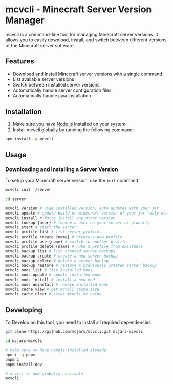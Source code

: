 # mcvcli - Minecraft Server Version Manager

mcvcli is a command-line tool for managing Minecraft server versions. It allows you to easily download, install, and switch between different versions of the Minecraft server software.

## Features

- Download and install Minecraft server versions with a single command
- List available server versions
- Switch between installed server versions
- Automatically handle server configuration files
- Automatically handle java installation

## Installation

1. Make sure you have [Node.js](https://nodejs.org) installed on your system.
2. Install mcvcli globally by running the following command:

```bash
npm install -g mcvcli
```

## Usage

### Downloading and Installing a Server Version

To setup your Minecraft server version, use the `init` command

```bash
mcvcli init ./server

cd server

mcvcli version # view installed version, auto updates with your jar
mcvcli update # update build or minecraft version of your jar (only newer)
mcvcli install # force install any other version
mcvcli lookup {user} # lookup a user on your server or globally
mcvcli start # start the server
mcvcli profile list # list server profiles
mcvcli profile create {name} # create a new profile
mcvcli profile use {name} # switch to another profile
mcvcli profile delete {name} # nuke a profile from existance
mcvcli backup list # list created server backups
mcvcli backup create # create a new server backup
mcvcli backup delete # delete a server backup
mcvcli backup restore # restore a previously created server backup
mcvcli mods list # list installed mods
mcvcli mods update # update installed mods
mcvcli mods install # install a new mod
mcvcli mods uninstall # remove installed mods
mcvcli cache view # get mcvcli cache size
mcvcli cache clear # clear mcvcli kv cache
```

## Developing

To Develop on this tool, you need to install all required dependencies

```bash
git clone https://github.com/mcjars/mcvcli.git mcjars-mcvcli

cd mcjars-mcvcli

# make sure to have nodejs installed already
npm i -g pnpm
pnpm i
pnpm install:dev

# mcvcli is now globally available
mcvcli
```
